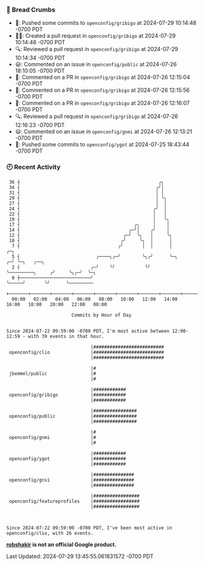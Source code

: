 ### 🍞 Bread Crumbs

 * 🚢: Pushed some commits to `openconfig/gribigo` at 2024-07-29 10:14:48 -0700 PDT
 * ✍🏼: Created a pull request in `openconfig/gribigo` at 2024-07-29 10:14:48 -0700 PDT
 * 🔍: Reviewed a pull request in  `openconfig/gribigo` at 2024-07-29 10:14:34 -0700 PDT
 * 😃: Commented on an issue in `openconfig/public` at 2024-07-26 18:10:05 -0700 PDT
 * 💬: Commented on a PR in  `openconfig/gribigo` at 2024-07-26 12:15:04 -0700 PDT
 * 💬: Commented on a PR in  `openconfig/gribigo` at 2024-07-26 12:15:56 -0700 PDT
 * 💬: Commented on a PR in  `openconfig/gribigo` at 2024-07-26 12:16:07 -0700 PDT
 * 🔍: Reviewed a pull request in  `openconfig/gribigo` at 2024-07-26 12:16:23 -0700 PDT
 * 😃: Commented on an issue in `openconfig/gnmi` at 2024-07-26 12:13:21 -0700 PDT
 * 🚢: Pushed some commits to `openconfig/ygot` at 2024-07-25 18:43:44 -0700 PDT

### 🕘 Recent Activity
```
 36 ┼                                                   ╭╮
 34 ┤                                                  ╭╯│
 31 ┤                                                  │ │
 29 ┤                                                  │ ╰╮
 27 ┤                                                  │  │
 24 ┤                                                 ╭╯  │
 22 ┤                                                 │   │
 19 ┤                                                 │   ╰╮
 17 ┤                                          ╭╮     │    │
 14 ┤                                        ╭─╯│    ╭╯    │
 12 ┤                                      ╭─╯  ╰╮   │     ╰╮
 10 ┤                                     ╭╯     ╰╮  │      │
  7 ┤                                    ╭╯       │  │      │                    ╭─╮
  5 ┤                            ╭────╮╭─╯        ╰╮╭╯      ╰─╮                ╭─╯ ╰─╮   ╭──╮
  2 ┤                          ╭─╯    ╰╯           ╰╯         ╰─────────╮     ╭╯     ╰╮╭─╯  ╰─╮
  0 ┼──────────────────────────╯                                        ╰─────╯       ╰╯      ╰─────────
    +───────+───────+───────+───────+───────+───────+───────+───────+───────+───────+───────+───────+────
  00:00   02:00   04:00   06:00   08:00   10:00   12:00   14:00   16:00   18:00   20:00   22:00   00:00   

						Commits by Hour of Day


Since 2024-07-22 09:59:00 -0700 PDT, I'm most active between 12:00-12:59 - with 39 events in that hour.

```



```
                               |##########################
 openconfig/clio               |##########################
                               |##########################

                               |#
 jbemmel/public                |#
                               |#

                               |############
 openconfig/gribigo            |############
                               |############

                               |################
 openconfig/public             |################
                               |################

                               |#
 openconfig/gnmi               |#
                               |#

                               |############
 openconfig/ygot               |############
                               |############

                               |###############
 openconfig/gnsi               |###############
                               |###############

                               |#################
 openconfig/featureprofiles    |#################
                               |#################



Since 2024-07-22 09:59:00 -0700 PDT, I've been most active in openconfig/clio, with 26 events.

```
**[robshakir](mailto:robjs@google.com) is not an official Google product.**  


Last Updated: 2024-07-29 13:45:55.061831572 -0700 PDT
